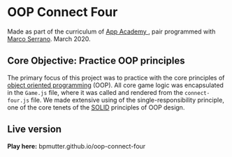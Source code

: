 # OOP Connect Four

Made as part of the curriculum of [App Academy ](https://www.appacademy.io/), pair programmed with [Marco Serrano](github.com/serranomarco). March 2020.

## Core Objective: Practice OOP principles
The primary focus of this project was to practice with the core principles of [object oriented programming](https://www.webopedia.com/TERM/O/object_oriented_programming_OOP.html) (OOP). All core game logic was encapsulated in the `Game.js` file, where it was called and rendered from the `connect-four.js` file. We made extensive using of the single-responsibility principle, one of the core tenets of the [SOLID](https://scotch.io/bar-talk/s-o-l-i-d-the-first-five-principles-of-object-oriented-design) principles of OOP design.

## Live version
**Play here:** bpmutter.github.io/oop-connect-four
